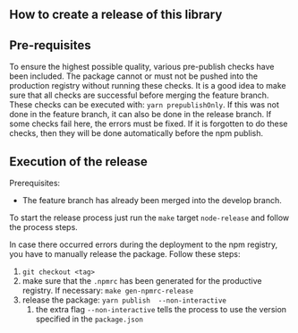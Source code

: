## How to create a release of this library

## Pre-requisites
To ensure the highest possible quality, various pre-publish checks have been included. The package cannot or must not 
be pushed into the production registry without running these checks.
It is a good idea to make sure that all checks are successful before merging the feature branch.
These checks can be executed with: `yarn prepublishOnly`.
If this was not done in the feature branch, it can also be done in the release branch.
If some checks fail here, the errors must be fixed.
If it is forgotten to do these checks, then they will be done automatically before the npm publish.

## Execution of the release

Prerequisites:
* The feature branch has already been merged into the develop branch.

To start the release process just run the `make` target `node-release` and follow the process steps.

In case there occurred errors during the deployment to the npm registry, you have to manually release the package. Follow
these steps:

1. `git checkout <tag>`
1. make sure that the `.npmrc` has been generated for the productive registry. If necessary: `make gen-npmrc-release`
1. release the package: `yarn publish  --non-interactive`
   1. the extra flag `--non-interactive` tells the process to use the version specified in the `package.json`
